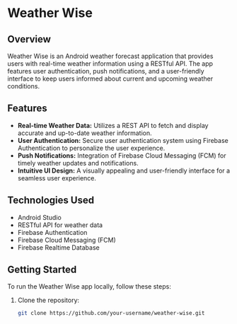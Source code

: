 # Weather Wise

## Overview

Weather Wise is an Android weather forecast application that provides users with real-time weather information using a RESTful API. The app features user authentication, push notifications, and a user-friendly interface to keep users informed about current and upcoming weather conditions.

## Features

- **Real-time Weather Data:** Utilizes a REST API to fetch and display accurate and up-to-date weather information.
- **User Authentication:** Secure user authentication system using Firebase Authentication to personalize the user experience.
- **Push Notifications:** Integration of Firebase Cloud Messaging (FCM) for timely weather updates and notifications.
- **Intuitive UI Design:** A visually appealing and user-friendly interface for a seamless user experience.

## Technologies Used

- Android Studio
- RESTful API for weather data
- Firebase Authentication
- Firebase Cloud Messaging (FCM)
- Firebase Realtime Database

## Getting Started

To run the Weather Wise app locally, follow these steps:

1. Clone the repository:

   ```bash
   git clone https://github.com/your-username/weather-wise.git

